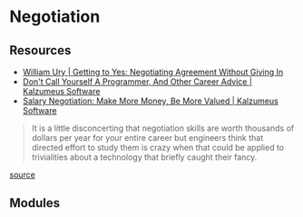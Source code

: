 # Negotiation

Resources
---

- [William Ury | Getting to Yes: Negotiating Agreement Without Giving In][1]
- [Don't Call Yourself A Programmer, And Other Career Advice | Kalzumeus Software][2]
- [Salary Negotiation: Make More Money, Be More Valued | Kalzumeus Software][3]

<!-- Links -->
[1]: https://www.williamury.com/books/getting-to-yes/
[2]: https://www.kalzumeus.com/2011/10/28/dont-call-yourself-a-programmer/
[3]: https://www.kalzumeus.com/2012/01/23/salary-negotiation/

<!-- Links end -->

> It is a little disconcerting that negotiation skills are worth thousands of
> dollars per year for your entire career but engineers think that directed
> effort to study them is crazy when that could be applied to trivialities about
> a technology that briefly caught their fancy.

[source][2]

Modules
---
